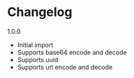 # Changelog

1.0.0

* Initial import
* Supports base64 encode and decode
* Supports uuid
* Supports url encode and decode